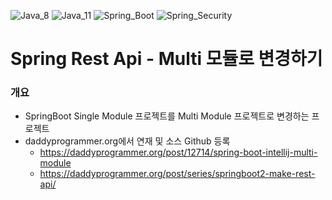 ![Java_8](https://img.shields.io/badge/java-v1.8-red?logo=java)
![Java_11](https://img.shields.io/badge/java-v11-red?logo=java)
![Spring_Boot](https://img.shields.io/badge/Spring_Boot-v2.1.4-green.svg?logo=spring)
![Spring_Security](https://img.shields.io/badge/Spring_Security-v5.1.5-green.svg?logo=spring)

# Spring Rest Api - Multi 모듈로 변경하기

### 개요
- SpringBoot Single Module 프로젝트를 Multi Module 프로젝트로 변경하는 프로젝트 
- daddyprogrammer.org에서 연재 및 소스 Github 등록
    - https://daddyprogrammer.org/post/12714/spring-boot-intellij-multi-module
    - https://daddyprogrammer.org/post/series/springboot2-make-rest-api/
